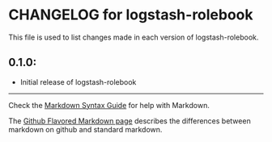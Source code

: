 # CHANGELOG for logstash-rolebook

This file is used to list changes made in each version of logstash-rolebook.

## 0.1.0:

* Initial release of logstash-rolebook

- - -
Check the [Markdown Syntax Guide](http://daringfireball.net/projects/markdown/syntax) for help with Markdown.

The [Github Flavored Markdown page](http://github.github.com/github-flavored-markdown/) describes the differences between markdown on github and standard markdown.
